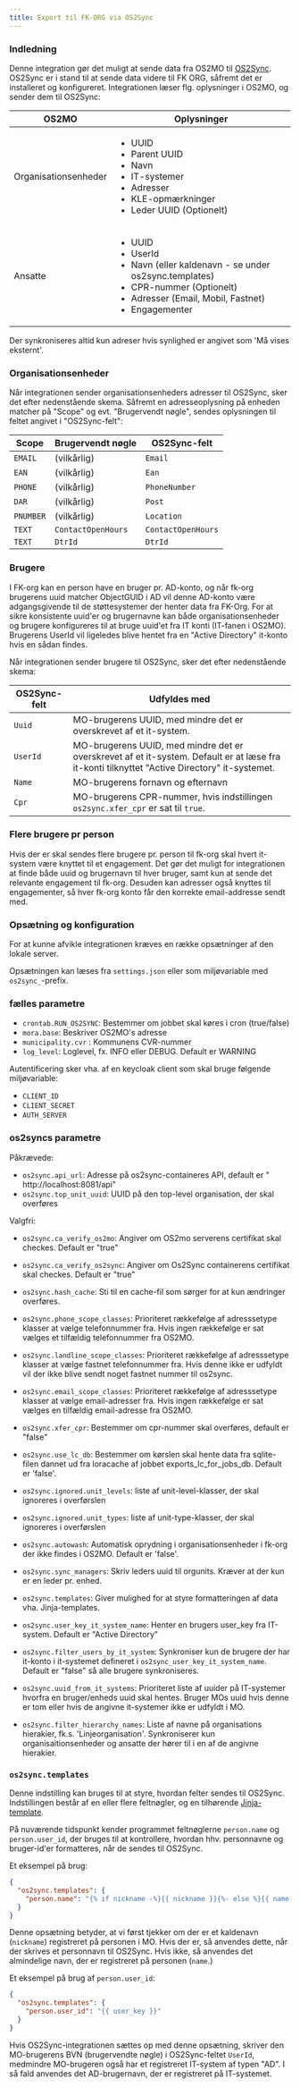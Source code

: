 ```yaml
---
title: Export til FK-ORG via OS2Sync
---
```


### Indledning

Denne integration gør det muligt at sende data fra OS2MO til
[OS2Sync](https://www.os2sync.dk/). OS2Sync er i stand til at sende data videre til FK ORG, såfremt det er installeret og konfigureret.
Integrationen læser flg. oplysninger i OS2MO, og sender dem til OS2Sync:

OS2MO | Oplysninger
|- | -
| Organisationsenheder | <ul><li>UUID</li><li>Parent UUID</li><li>Navn</li><li>IT-systemer</li><li>Adresser</li><li>KLE-opmærkninger</li><li>Leder UUID (Optionelt)</li></ul> |
| Ansatte| <ul><li>UUID</li><li>UserId</li><li>Navn (eller kaldenavn - se under os2sync.templates)</li><li>CPR-nummer (Optionelt)</li><li>Adresser (Email, Mobil, Fastnet)</li><li>Engagementer</li></ul>                              |

Der synkroniseres altid kun adreser hvis synlighed er angivet som 'Må vises eksternt'.

### Organisationsenheder
Når integrationen sender organisationsenheders adresser til OS2Sync, sker det efter nedenstående skema. Såfremt en adresseoplysning på
enheden matcher på "Scope" og evt. "Brugervendt nøgle", sendes
oplysningen til feltet angivet i "OS2Sync-felt":

| Scope     | Brugervendt nøgle  | OS2Sync-felt       |
| --------- | ------------------ | ------------------ |
| `EMAIL`   | (vilkårlig)        | `Email`            |
| `EAN`     | (vilkårlig)        | `Ean`              |
| `PHONE`   | (vilkårlig)        | `PhoneNumber`      |
| `DAR`     | (vilkårlig)        | `Post`             |
| `PNUMBER` | (vilkårlig)        | `Location`         |
| `TEXT`    | `ContactOpenHours` | `ContactOpenHours` |
| `TEXT`    | `DtrId`            | `DtrId`            |



### Brugere
I FK-org kan en person have en bruger pr. AD-konto, og når fk-org brugerens uuid matcher ObjectGUID i AD vil denne AD-konto være adgangsgivende til de støttesystemer der henter data fra FK-Org. For at sikre konsistente uuid'er og brugernavne kan både organisationsenheder og brugere konfigureres til at bruge uuid'et fra IT konti (IT-fanen i OS2MO). Brugerens UserId vil ligeledes blive hentet fra en "Active Directory" it-konto hvis en sådan findes.

Når integrationen sender brugere til OS2Sync, sker det efter
nedenstående skema:

| OS2Sync-felt    | Udfyldes med |
| - | - |
| `Uuid`| MO-brugerens UUID, med mindre det er overskrevet af et it-system. |
| `UserId` | MO-brugerens UUID, med mindre det er overskrevet af et it-system. Default er at læse fra it-konti tilknyttet "Active Directory" it-systemet. |
| `Name` | MO-brugerens fornavn og efternavn |
| `Cpr`  | MO-brugerens CPR-nummer, hvis indstillingen `os2sync.xfer_cpr` er sat til `true`.|

### Flere brugere pr person

Hvis der er skal sendes flere brugere pr. person til fk-org skal hvert it-system være knyttet til et engagement. Det gør det muligt for integrationen at finde både uuid og brugernavn til hver bruger, samt kun at sende det relevante engagement til fk-org. Desuden kan adresser også knyttes til engagementer, så hver fk-org konto får den korrekte email-addresse sendt med.

### Opsætning og konfiguration

For at kunne afvikle integrationen kræves en række opsætninger af den
lokale server.

Opsætningen kan læses fra `settings.json` eller som miljøvariable med `os2sync_`-prefix.

### fælles parametre

- `crontab.RUN_OS2SYNC`: Bestemmer om jobbet skal køres i cron
  (true/false)
- `mora.base`: Beskriver OS2MO's adresse
- `municipality.cvr` : Kommunens CVR-nummer
- `log_level`: Loglevel, fx. INFO eller DEBUG. Default er WARNING

Autentificering sker vha. af en keycloak client som skal bruge følgende miljøvariable:

- `CLIENT_ID`
- `CLIENT_SECRET`
- `AUTH_SERVER`


### os2syncs parametre
Påkrævede:
- `os2sync.api_url`: Adresse på os2sync-containeres API, default er
  " http://localhost:8081/api"
- `os2sync.top_unit_uuid`: UUID på den top-level organisation, der
  skal overføres

Valgfri:
- `os2sync.ca_verify_os2mo`: Angiver om OS2mo serverens certifikat
  skal checkes. Default er "true"
- `os2sync.ca_verify_os2sync`: Angiver om Os2Sync containerens
  certifikat skal checkes. Default er "true"
- `os2sync.hash_cache`: Sti til en cache-fil som sørger for at kun ændringer overføres.
- `os2sync.phone_scope_classes`: Prioriteret rækkefølge af adresssetype klasser at vælge telefonnummer fra. Hvis ingen rækkefølge er sat vælges et tilfældig telefonnummer fra OS2MO.
- `os2sync.landline_scope_classes`: Prioriteret rækkefølge af adresssetype klasser at vælge fastnet telefonnummer fra. Hvis denne ikke er udfyldt vil der ikke blive sendt noget fastnet nummer til os2sync.
- `os2sync.email_scope_classes`: Prioriteret rækkefølge af adresssetype klasser at vælge email-adresser fra. Hvis ingen rækkefølge er sat vælges en tilfældig email-adresse fra OS2MO.

- `os2sync.xfer_cpr`: Bestemmer om cpr-nummer skal overføres, default er "false"
- `os2sync.use_lc_db`: Bestemmer om kørslen skal hente data fra sqlite-filen dannet ud fra loracache af jobbet exports_lc_for_jobs_db. Default er 'false'.
- `os2sync.ignored.unit_levels`: liste af unit-level-klasser, der
  skal ignoreres i overførslen
- `os2sync.ignored.unit_types`: liste af unit-type-klasser, der skal
  ignoreres i overførslen
- `os2sync.autowash`: Automatisk oprydning i organisationsenheder i fk-org der ikke findes i OS2MO. Default er 'false'.
- `os2sync.sync_managers`: Skriv leders uuid til orgunits. Kræver at
  der kun er en leder pr. enhed.
- `os2sync.templates`: Giver mulighed for at styre formatteringen af
  data vha. Jinja-templates.
- `os2sync.user_key_it_system_name`: Henter en brugers user_key fra
  IT-system. Default er "Active Directory"
- `os2sync.filter_users_by_it_system`: Synkroniser kun de brugere der har it-konto i it-systemet defineret i `os2sync_user_key_it_system_name`. Default er "false" så alle brugere synkroniseres.
- `os2sync.uuid_from_it_systems`: Prioriteret liste af uuider på
  IT-systemer hvorfra en bruger/enheds uuid skal hentes. Bruger MOs
  uuid hvis denne er tom eller hvis de angivne it-systemer ikke er
  udfyldt i MO.
- `os2sync.filter_hierarchy_names`: Liste af navne på organisations hierakier, fk.s. 'Linjeorganisation'. Synkroniserer kun organisaitionsenheder og ansatte der hører til i en af de angivne hierakier.


### `os2sync.templates`

Denne indstilling kan bruges til at styre, hvordan felter sendes til
OS2Sync. Indstillingen består af en eller flere feltnøgler, og en
tilhørende
[Jinja-template](https://jinja.palletsprojects.com/en/2.11.x/templates/).

På nuværende tidspunkt kender programmet feltnøglerne `person.name` og
`person.user_id`, der bruges til at kontrollere, hvordan hhv.
personnavne og bruger-id'er formatteres, når de sendes til OS2Sync.

Et eksempel på brug:

```json
{
  "os2sync.templates": {
    "person.name": "{% if nickname -%}{{ nickname }}{%- else %}{{ name }}{%- endif %}"
  }
}
```

Denne opsætning betyder, at vi først tjekker om der er et kaldenavn
(`nickname`) registreret på personen i MO. Hvis der er, så anvendes
dette, når der skrives et personnavn til OS2Sync. Hvis ikke, så anvendes det almindelige navn, der er registreret på personen (`name`.)

Et eksempel på brug af `person.user_id`:

```json
{
  "os2sync.templates": {
    "person.user_id": "{{ user_key }}"
  }
}
```

Hvis OS2Sync-integrationen sættes op med denne opsætning, skriver den
MO-brugerens BVN (brugervendte nøgle) i OS2Sync-feltet `UserId`,
medmindre MO-brugeren også har et registreret IT-system af typen "AD".
I så fald anvendes det AD-brugernavn, der er registreret på IT-systemet.

